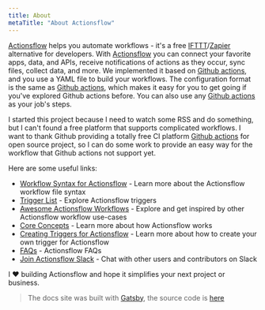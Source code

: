 ```yaml
---
title: About
metaTitle: "About Actionsflow"
---
```


[Actionsflow](https://github.com/actionsflow/actionsflow) helps you automate workflows - it's a free [IFTTT](https://ifttt.com/)/[Zapier](https://zapier.com/) alternative for developers. With [Actionsflow](https://github.com/actionsflow/actionsflow) you can connect your favorite apps, data, and APIs, receive notifications of actions as they occur, sync files, collect data, and more. We implemented it based on [Github actions](https://docs.github.com/en/actions), and you use a YAML file to build your workflows. The configuration format is the same as [Github actions](https://docs.github.com/en/actions/configuring-and-managing-workflows/configuring-a-workflow), which makes it easy for you to get going if you've explored Github actions before. You can also use any [Github actions](https://github.com/marketplace?type=actions) as your job's steps.

I started this project because I need to watch some RSS and do something, but I can't found a free platform that supports complicated workflows. I want to thank Github providing a totally free CI platform [Github actions](https://github.com/features/actions) for open source project, so I can do some work to provide an easy way for the workflow that Github actions not support yet.

Here are some useful links:

- [Workflow Syntax for Actionsflow](./workflow.md) - Learn more about the Actionsflow workflow file syntax
- [Trigger List](./triggers.md) - Explore Actionsflow triggers
- [Awesome Actionsflow Workflows](https://github.com/actionsflow/awesome-actionsflow) - Explore and get inspired by other Actionsflow workflow use-cases
- [Core Concepts](./concepts.md) - Learn more about how Actionsflow works
- [Creating Triggers for Actionsflow](./creating-triggers.md) - Learn more about how to create your own trigger for Actionsflow
- [FAQs](./faqs.md) - Actionsflow FAQs
- [Join Actionsflow Slack](https://join.slack.com/t/actionsflow/shared_invite/zt-h5tmw9cn-GbZ4fzU_vc_qB~nnS_2Lvg) - Chat with other users and contributors on Slack

I ❤️ building Actionsflow and hope it simplifies your next project or business.

> The docs site was built with [Gatsby](https://www.gatsbyjs.com/), the source code is [here](https://github.com/actionsflow/docs)
